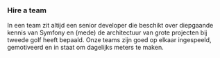 ### Hire a team

In een team zit altijd een senior developer die beschikt over diepgaande kennis van Symfony en (mede) de architectuur van grote projecten bij tweede golf heeft bepaald. Onze teams zijn goed op elkaar ingespeeld, gemotiveerd en in staat om dagelijks meters te maken.

